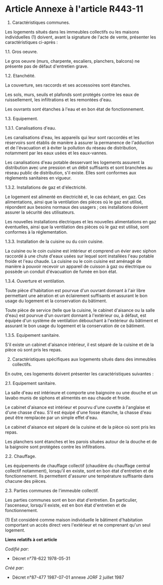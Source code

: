 # Article Annexe à l'article R443-11

1. Caractéristiques communes.

Les logements situés dans les immeubles collectifs ou les maisons individuelles (1) doivent, avant la signature de l'acte de
vente, présenter les caractéristiques ci-après :

1.1. Gros oeuvre.

Le gros oeuvre (murs, charpente, escaliers, planchers, balcons) ne présente pas de défaut d'entretien grave.

1.2. Etanchéité.

La couverture, ses raccords et ses accessoires sont étanches.

Les sols, murs, seuils et plafonds sont protégés contre les eaux de ruissellement, les infiltrations et les remontées d'eau.

Les ouvrants sont étanches à l'eau et en bon état de fonctionnement.

1.3. Equipement.

1.3.1. Canalisations d'eau.

Les canalisations d'eau, les appareils qui leur sont raccordés et les réservoirs sont établis de manière à assurer la
permanence de l'adduction et de l'évacuation et à éviter la pollution du réseau de distribution, notamment par les eaux usées
et les eaux-vannes.

Les canalisations d'eau potable desservant les logements assurent la distribution avec une pression et un débit suffisants et
sont branchées au réseau public de distribution, s'il existe. Elles sont conformes aux règlements sanitaires en vigueur.

1.3.2. Installations de gaz et d'électricité.

Le logement est alimenté en électricité et, le cas échéant, en gaz. Ces alimentations, ainsi que la ventilation des pièces où
le gaz est utilisé, répondent aux besoins normaux des usagers ; ces installations doivent assurer la sécurité des
utilisateurs.

Les nouvelles installations électriques et les nouvelles alimentations en gaz éventuelles, ainsi que la ventilation des
pièces où le gaz est utilisé, sont conformes à la réglementation.

1.3.3. Installation de la cuisine ou du coin cuisine.

La cuisine ou le coin cuisine est intérieur et comprend un évier avec siphon raccordé à une chute d'eaux usées sur lequel
sont installées l'eau potable froide et l'eau chaude. La cuisine ou le coin cuisine est aménagé de manière à pouvoir recevoir
un appareil de cuisson à gaz ou électrique ou possède un conduit d'évacuation de fumée en bon état.

1.3.4. Ouverture et ventilation.

Toute pièce d'habitation est pourvue d'un ouvrant donnant à l'air libre permettant une aération et un éclairement suffisants
et assurant le bon usage du logement et la conservation du bâtiment.

Toute pièce de service (telle que la cuisine, le cabinet d'aisance ou la salle d'eau) est pourvue d'un ouvrant donnant à
l'extérieur ou, à défaut, est équipée d'un système de ventilation débouchant à l'extérieur du bâtiment et assurant le bon
usage du logement et la conservation de ce bâtiment.

1.3.5. Equipement sanitaire.

S'il existe un cabinet d'aisance intérieur, il est séparé de la cuisine et de la pièce où sont pris les repas.

2. Caractéristiques spécifiques aux logements situés dans des immeubles collectifs.

En outre, ces logements doivent présenter les caractéristiques suivantes :

2.1. Equipement sanitaire.

La salle d'eau est intérieure et comporte une baignoire ou une douche et un lavabo munis de siphons et alimentés en eau
chaude et froide.

Le cabinet d'aisance est intérieur et pourvu d'une cuvette à l'anglaise et d'une chasse d'eau. S'il est équipé d'une fosse
étanche, la chasse d'eau peut être remplacée par un simple effet d'eau.

Le cabinet d'aisance est séparé de la cuisine et de la pièce où sont pris les repas.

Les planchers sont étanches et les parois situées autour de la douche et de la baignoire sont protégées contre les
infiltrations.

2.2. Chauffage.

Les équipements de chauffage collectif (chaudière du chauffage central collectif notamment), lorsqu'il en existe, sont en bon
état d'entretien et de fonctionnement. Ils permettent d'assurer une température suffisante dans chacune des pièces.

2.3. Parties communes de l'immeuble collectif.

Les parties communes sont en bon état d'entretien. En particulier, l'ascenseur, lorsqu'il existe, est en bon état d'entretien
et de fonctionnement.

(1) Est considéré comme maison individuelle le bâtiment d'habitation comportant un accès direct vers l'extérieur et ne
comprenant qu'un seul logement.

**Liens relatifs à cet article**

_Codifié par_:

  - Décret n°78-622 1978-05-31

_Créé par_:

  - Décret n°87-477 1987-07-01 annexe JORF 2 juillet 1987
